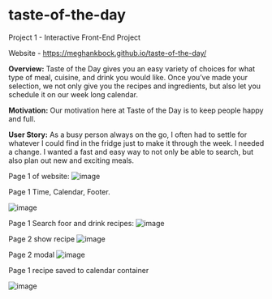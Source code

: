 # taste-of-the-day
Project 1 - Interactive Front-End Project

Website - https://meghankbock.github.io/taste-of-the-day/


**Overview:** Taste of the Day gives you an easy variety of choices for what type of meal, cuisine, and drink you would like. Once you’ve made your selection, we not only give you the recipes and ingredients, but also let you schedule it on our week long calendar.

**Motivation:** Our motivation here at Taste of the Day is to keep people happy and full.

**User Story:** As a busy person always on the go, I often had to settle for whatever I could find in the fridge just to make it through the week. I needed a change. I wanted a fast and easy way to not only be able to search, but also plan out new and exciting meals.

Page 1 of website:
![image](https://user-images.githubusercontent.com/80716790/123558783-b398d480-d75d-11eb-8dab-102fd8d163f9.png)

Page 1 Time, Calendar, Footer.

![image](https://user-images.githubusercontent.com/80716790/123558801-ce6b4900-d75d-11eb-8b97-69e16b86a91c.png)

Page 1 Search foor and drink recipes:
![image](https://user-images.githubusercontent.com/80716790/123558824-f2c72580-d75d-11eb-8c74-d017e0995146.png)

Page 2 show recipe 
![image](https://user-images.githubusercontent.com/80716790/123558835-05d9f580-d75e-11eb-8c47-f00160d1490c.png)

Page 2 modal 
![image](https://user-images.githubusercontent.com/80716790/123558843-11c5b780-d75e-11eb-8e80-a7bdf1522b25.png)

Page 1 recipe saved to calendar container

![image](https://user-images.githubusercontent.com/80716790/123558853-21450080-d75e-11eb-93fd-8559771ae26f.png)
